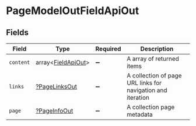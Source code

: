 # PageModelOutFieldApiOut


## Fields

| Field                                                       | Type                                                        | Required                                                    | Description                                                 |
| ----------------------------------------------------------- | ----------------------------------------------------------- | ----------------------------------------------------------- | ----------------------------------------------------------- |
| `content`                                                   | array<[FieldApiOut](../../models/shared/FieldApiOut.md)>    | :heavy_minus_sign:                                          | A array of returned items                                   |
| `links`                                                     | [?PageLinksOut](../../models/shared/PageLinksOut.md)        | :heavy_minus_sign:                                          | A collection of page URL links for navigation and iteration |
| `page`                                                      | [?PageInfoOut](../../models/shared/PageInfoOut.md)          | :heavy_minus_sign:                                          | A collection page metadata                                  |